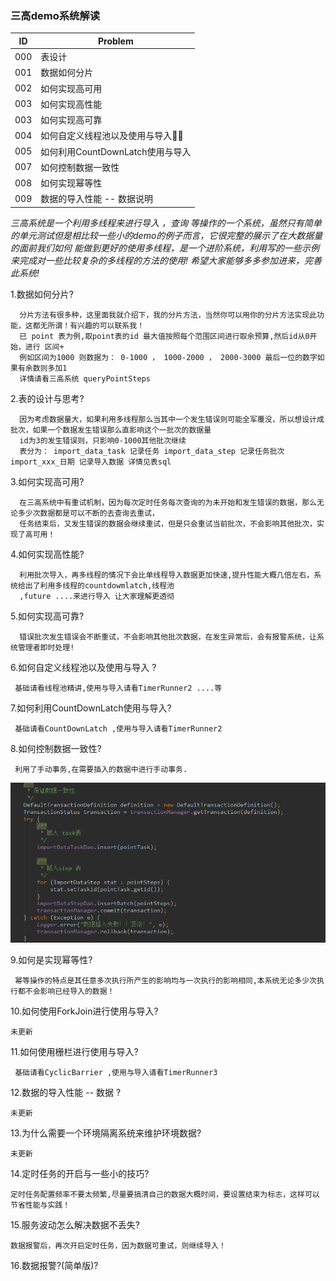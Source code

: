 ### 三高demo系统解读


| ID | Problem  |
| --- | ---   | 
| 000 |表设计 | 
| 001 |数据如何分片 | 
| 002 |如何实现高可用| 
| 003 |如何实现高性能|
| 003 |如何实现高可靠 |
| 004 |如何自定义线程池以及使用与导入🙋🐓 |
| 005 |如何利用CountDownLatch使用与导入|
| 007 |如何控制数据一致性 |
| 008 |如何实现幂等性 |
| 009 |数据的导入性能 -- 数据说明 |



 _三高系统是一个利用多线程来进行导入 ，查询 等操作的一个系统，虽然只有简单的单元测试但是相比较一些小的demo的例子而言，它很完整的展示了在大数据量的面前我们如何
 能做到更好的使用多线程，是一个进阶系统，利用写的一些示例来完成对一些比较复杂的多线程的方法的使用! 希望大家能够多多参加进来，完善此系统!_
 
 1.数据如何分片?
 
      分片方法有很多种，这里面我就介绍下，我的分片方法，当然你可以用你的分片方法实现此功能，这都无所谓！有兴趣的可以联系我！
      已 point 表为例,取point表的id 最大值按照每个范围区间进行取余预算,然后id从0开始，进行 区间+
      例如区间为1000 则数据为： 0-1000 ， 1000-2000 ， 2000-3000 最后一位的数字如果有余数则多加1
      详情请看三高系统 queryPointSteps 

  2.表的设计与思考?
  
      因为考虑数据量大，如果利用多线程那么当其中一个发生错误则可能全军覆没，所以想设计成批次，如果一个数据发生错误那么直影响这个一批次的数据量
      id为3的发生错误则，只影响0-1000其他批次继续
      表分为： import_data_task 记录任务 import_data_step 记录任务批次 import_xxx_日期 记录导入数据 详情见表sql
  

  3.如何实现高可用?
  
      在三高系统中有重试机制，因为每次定时任务每次查询的为未开始和发生错误的数据，那么无论多少次数据都是可以不断的去查询去重试，
      任务结束后，又发生错误的数据会继续重试，但是只会重试当前批次，不会影响其他批次，实现了高可用！
      
  4.如何实现高性能?
  
      利用批次导入，再多线程的情况下会比单线程导入数据更加快速,提升性能大概几倍左右，系统给出了利用多线程的countdowmlatch,线程池
      ,future ....来进行导入 让大家理解更透彻
      
  5.如何实现高可靠?
      
      错误批次发生错误会不断重试，不会影响其他批次数据，在发生异常后，会有报警系统，让系统管理者即时处理!
      
  6.如何自定义线程池以及使用与导入 ?
  
     基础请看线程池精讲,使用与导入请看TimerRunner2 ....等
     
  7.如何利用CountDownLatch使用与导入?
  
     基础请看CountDownLatch ,使用与导入请看TimerRunner2
     
  8.如何控制数据一致性? 
  
     利用了手动事务,在需要插入的数据中进行手动事务.
     
 ![整体流程](https://raw.githubusercontent.com/qiurunze123/imageall/master/threadnew65.png)

  9.如何是实现幂等性? 
  
     幂等操作的特点是其任意多次执行所产生的影响均与一次执行的影响相同,本系统无论多少次执行都不会影响已经导入的数据！
     
  10.如何使用ForkJoin进行使用与导入?
  
    未更新
    
  11.如何使用栅栏进行使用与导入?
  
     基础请看CyclicBarrier ,使用与导入请看TimerRunner3
     
  12.数据的导入性能 -- 数据 ?
  
    未更新
    
  13.为什么需要一个环境隔离系统来维护环境数据?
  
    未更新
    
  14.定时任务的开启与一些小的技巧?
  
    定时任务配置频率不要太频繁,尽量要搞清自己的数据大概时间，要设置结束为标志，这样可以节省性能与实践！
    
  15.服务波动怎么解决数据不丢失?
  
    数据报警后，再次开启定时任务，因为数据可重试，则继续导入！
    
  16.数据报警?(简单版)?
  
    